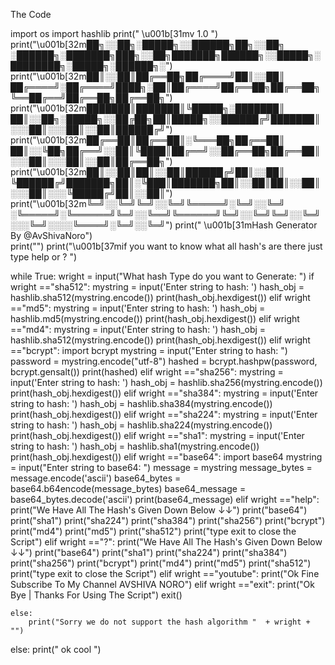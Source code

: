 The Code 

import os
import hashlib
print("                                                                                                       \u001b[31mv 1.0 ") 
print("\u001b[32m██╗░░██╗░█████╗░░██████╗██╗░░██╗  ░██████╗░███████╗███╗░░██╗███████╗██████╗░░█████╗░████████╗░█████╗░██████╗░")
print("\u001b[32m██║░░██║██╔══██╗██╔════╝██║░░██║  ██╔════╝░██╔════╝████╗░██║██╔════╝██╔══██╗██╔══██╗╚══██╔══╝██╔══██╗██╔══██╗")
print("\u001b[32m███████║███████║╚█████╗░███████║  ██║░░██╗░█████╗░░██╔██╗██║█████╗░░██████╔╝███████║░░░██║░░░██║░░██║██████╔╝")
print("\u001b[32m██╔══██║██╔══██║░╚═══██╗██╔══██║  ██║░░╚██╗██╔══╝░░██║╚████║██╔══╝░░██╔══██╗██╔══██║░░░██║░░░██║░░██║██╔══██╗")
print("\u001b[32m██║░░██║██║░░██║██████╔╝██║░░██║  ╚██████╔╝███████╗██║░╚███║███████╗██║░░██║██║░░██║░░░██║░░░╚█████╔╝██║░░██║")
print("\u001b[32m╚═╝░░╚═╝╚═╝░░╚═╝╚═════╝░╚═╝░░╚═╝  ░╚═════╝░╚══════╝╚═╝░░╚══╝╚══════╝╚═╝░░╚═╝╚═╝░░╚═╝░░░╚═╝░░░░╚════╝░╚═╝░░╚═╝")
print("                                                                               \u001b[31mHash Generator By @AvShivaNoro")                                                                                              
print("")
print("\u001b[37mif you want to know what all hash's are there just type help or ? ")

while True:
    wright = input("What hash Type do you want to Generate: ")
    if wright =="sha512":
        mystring = input('Enter string to hash: ')
        hash_obj = hashlib.sha512(mystring.encode())
        print(hash_obj.hexdigest())
    elif wright =="md5":
        mystring = input('Enter string to hash: ')
        hash_obj = hashlib.md5(mystring.encode())
        print(hash_obj.hexdigest())
    elif wright =="md4":
        mystring = input('Enter string to hash: ')
        hash_obj = hashlib.sha512(mystring.encode())
        print(hash_obj.hexdigest())
    elif wright =="bcrypt":
        import bcrypt
        mystring = input("Enter string to hash: ")
        password = mystring.encode("utf-8")
        hashed = bcrypt.hashpw(password, bcrypt.gensalt())
        print(hashed)
    elif wright =="sha256":
        mystring = input('Enter string to hash: ')
        hash_obj = hashlib.sha256(mystring.encode())
        print(hash_obj.hexdigest())
    elif wright =="sha384":
        mystring = input('Enter string to hash: ')
        hash_obj = hashlib.sha384(mystring.encode())
        print(hash_obj.hexdigest())
    elif wright =="sha224":
        mystring = input('Enter string to hash: ')
        hash_obj = hashlib.sha224(mystring.encode())
        print(hash_obj.hexdigest())
    elif wright =="sha1":
        mystring = input('Enter string to hash: ')
        hash_obj = hashlib.sha1(mystring.encode())
        print(hash_obj.hexdigest()) 
    elif wright =="base64":
        import base64
        mystring = input("Enter string to base64: ")
        message = mystring
        message_bytes = message.encode('ascii')
        base64_bytes = base64.b64encode(message_bytes)
        base64_message = base64_bytes.decode('ascii')
        print(base64_message)
    elif wright =="help":
        print("We Have All The Hash's Given Down Below ↓↓")
        print("base64")
        print("sha1")
        print("sha224")
        print("sha384")
        print("sha256")
        print("bcrypt")
        print("md4")
        print("md5")
        print("sha512")
        print("type exit to close the Script")
    elif wright =="?":
        print("We Have All The Hash's Given Down Below ↓↓")
        print("base64")
        print("sha1")
        print("sha224")
        print("sha384")
        print("sha256")
        print("bcrypt")
        print("md4")
        print("md5")
        print("sha512")
        print("type exit to close the Script")
    elif wright =="youtube":
        print("Ok Fine Subscribe To My Channel AVSHIVA NORO")
    elif wright =="exit":
        print("Ok Bye | Thanks For Using The Script")
        exit()
           
    else:
        print("Sorry we do not support the hash algorithm "  + wright + "")
else:
    print(" ok cool ")
            





